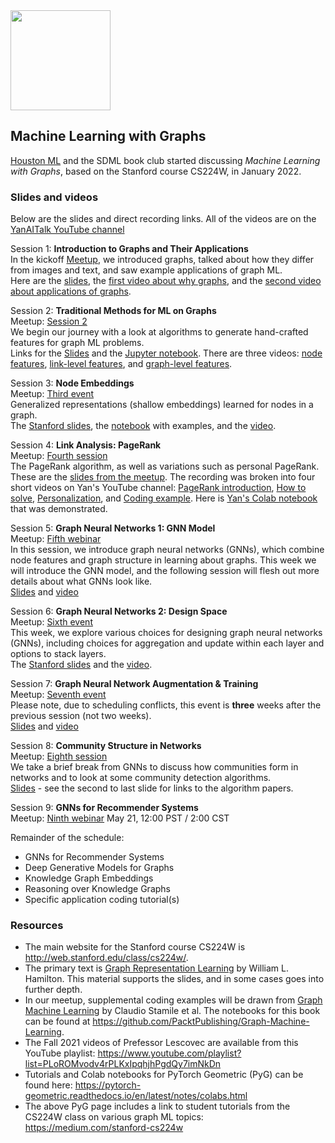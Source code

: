 <img src="https://github.com/SanDiegoMachineLearning/bookclub/blob/master/images/graph.jpg?raw=true" width="160">

## Machine Learning with Graphs

[Houston ML](https://www.meetup.com/Houston-Machine-Learning/) and the SDML book club started discussing *Machine Learning with Graphs*, 
based on the Stanford course CS224W, in January 2022. 

### Slides and videos
Below are the slides and direct recording links.  All of the videos are on the [YanAITalk YouTube channel](https://www.youtube.com/channel/UCihndsiX0k7uT3UXBdw0Mmg/videos)

Session 1:  **Introduction to Graphs and Their Applications** \
In the kickoff [Meetup](https://www.meetup.com/San-Diego-Machine-Learning/events/283431771/), 
we introduced graphs, talked about how they differ from images and text, 
and saw example applications of graph ML. \
Here are the [slides](./graph/01-intro.pdf), 
the [first video about why graphs](https://youtu.be/vQDMq8iahG0), and the [second video about applications of graphs](https://youtu.be/NDGHhUwlGpY).

Session 2:  **Traditional Methods for ML on Graphs** \
Meetup:  [Session 2](https://www.meetup.com/San-Diego-Machine-Learning/events/283621781/) \
We begin our journey with a look at algorithms to generate hand-crafted features for graph ML problems. \
Links for the [Slides](./graph/graphml-02-traditional-ml.pdf) and the [Jupyter notebook](./graph/traditional-ml.ipynb). 
There are three videos:  [node features](https://youtu.be/Jg1xZdHX9Xk), [link-level features](https://youtu.be/O1R2FVpvzMc), and [graph-level features](https://youtu.be/cVOQig51wqI).

Session 3:  **Node Embeddings** \
Meetup:  [Third event](https://www.meetup.com/San-Diego-Machine-Learning/events/283976180/) \
Generalized representations (shallow embeddings) learned for nodes in a graph. \
The [Stanford slides](http://web.stanford.edu/class/cs224w/slides/03-nodeemb.pdf), the [notebook](./graph/node-embeddings.ipynb) with examples,
and the [video](https://youtu.be/IRnV5LqxNfU).

Session 4:  **Link Analysis: PageRank** \
Meetup:  [Fourth session](https://www.meetup.com/San-Diego-Machine-Learning/events/284277972/) \
The PageRank algorithm, as well as variations such as personal PageRank. \
These are the [slides from the meetup](./graph/04-pagerank.pdf). 
The recording was broken into four short videos on Yan's YouTube channel:  [PageRank introduction](https://youtu.be/gKh0Du3knr8), [How to solve](https://youtu.be/DSZrkPTVIHk), [Personalization](https://youtu.be/TqIegZgCJ9Y), and [Coding example](https://youtu.be/Ez4HgtK95_c).
Here is [Yan's Colab notebook](https://colab.research.google.com/drive/1RUOMmm7QFmg8sqLVm2_yz8EcZdCOJfk0?usp=sharing) that was demonstrated.

Session 5:  **Graph Neural Networks 1: GNN Model** \
Meetup:  [Fifth webinar](https://www.meetup.com/San-Diego-Machine-Learning/events/284595271/) \
In this session, we introduce graph neural networks (GNNs), which combine node features and graph structure in learning about graphs.
This week we will introduce the GNN model, and the following session will flesh out more details about what GNNs look like. \
[Slides](./graph/graphml-05-GNN1.pdf) and [video](https://youtu.be/00N96dXw_MA)

Session 6:  **Graph Neural Networks 2: Design Space** \
Meetup:  [Sixth event](https://www.meetup.com/San-Diego-Machine-Learning/events/284891007/) \
This week, we explore various choices for designing graph neural networks (GNNs),
including choices for aggregation and update within each layer and options to stack layers. \
The [Stanford slides](http://web.stanford.edu/class/cs224w/slides/07-GNN2.pdf) and the [video](https://youtu.be/TzgDRvvXKP4).

Session 7:  **Graph Neural Network Augmentation & Training** \
Meetup:  [Seventh event](https://www.meetup.com/San-Diego-Machine-Learning/events/285143856/) \
Please note, due to scheduling conflicts, this event is **three** weeks after the previous session (not two weeks). \
[Slides](./graph/GNN-application.pdf) and [video](https://youtu.be/ILvlEbLF_oo)

Session 8:  **Community Structure in Networks** \
Meetup:  [Eighth session](https://www.meetup.com/San-Diego-Machine-Learning/events/285484986/) \
We take a brief break from GNNs to discuss how communities form in networks and to look at some community detection algorithms. \
[Slides](./graph/graphml-communities.pdf) - see the second to last slide for links to the algorithm papers.

Session 9:  **GNNs for Recommender Systems** \
Meetup:  [Ninth webinar](https://www.meetup.com/San-Diego-Machine-Learning/events/285744577/) May 21, 12:00 PST / 2:00 CST


Remainder of the schedule:
* GNNs for Recommender Systems
* Deep Generative Models for Graphs
* Knowledge Graph Embeddings
* Reasoning over Knowledge Graphs
* Specific application coding tutorial(s)


### Resources
* The main website for the Stanford course CS224W is http://web.stanford.edu/class/cs224w/.
* The primary text is [Graph Representation Learning](https://www.cs.mcgill.ca/~wlh/grl_book/) by William L. Hamilton. 
This material supports the slides, and in some cases goes into further depth.
* In our meetup, supplemental coding examples will be drawn from [Graph Machine Learning](https://www.amazon.com/dp/1800204493) by Claudio Stamile et al.
The notebooks for this book can be found at https://github.com/PacktPublishing/Graph-Machine-Learning.
* The Fall 2021 videos of Prefessor Lescovec are available from this YouTube playlist:  https://www.youtube.com/playlist?list=PLoROMvodv4rPLKxIpqhjhPgdQy7imNkDn
* Tutorials and Colab notebooks for PyTorch Geometric (PyG) can be found here:  https://pytorch-geometric.readthedocs.io/en/latest/notes/colabs.html
* The above PyG page includes a link to student tutorials from the CS224W class on various graph ML topics:  https://medium.com/stanford-cs224w


<br>
<br>
